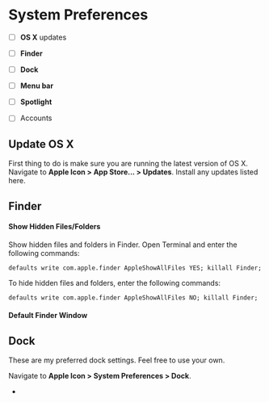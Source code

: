 # System Preferences

- [ ] **OS X** updates
- [ ] **Finder**
- [ ] **Dock**
- [ ] **Menu bar**
- [ ] **Spotlight**
- [ ] Accounts


## Update OS X

First thing to do is make sure you are running the latest version of OS X. Navigate to **Apple Icon > App Store... > Updates**. Install any updates listed here.


## Finder

#### Show Hidden Files/Folders
Show hidden files and folders in Finder. Open Terminal and enter the following commands:

```
defaults write com.apple.finder AppleShowAllFiles YES; killall Finder;
```

To hide hidden files and folders, enter the following commands:

```
defaults write com.apple.finder AppleShowAllFiles NO; killall Finder;
```


#### Default Finder Window



## Dock

These are my preferred dock settings. Feel free to use your own.

Navigate to **Apple Icon > System Preferences > Dock**.

* 